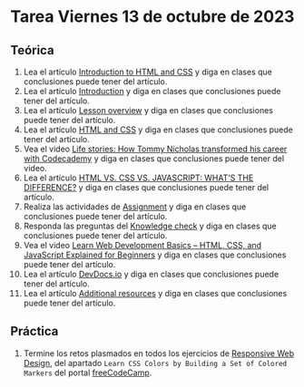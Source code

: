 # Tarea Viernes 13 de octubre de 2023

## Teórica

1. Lea el artículo [Introduction to HTML and CSS](https://www.theodinproject.com/lessons/foundations-introduction-to-html-and-css) y diga en clases que conclusiones puede tener del artículo.
2. Lea el artículo [Introduction](https://www.theodinproject.com/lessons/foundations-introduction-to-html-and-css#introduction) y diga en clases que conclusiones puede tener del artículo.
3. Lea el artículo [Lesson overview](https://www.theodinproject.com/lessons/foundations-introduction-to-html-and-css#lesson-overview) y diga en clases que conclusiones puede tener del artículo.
4. Lea el artículo [HTML and CSS](https://www.theodinproject.com/lessons/foundations-introduction-to-html-and-css#html-and-css) y diga en clases que conclusiones puede tener del artículo.
5. Vea el video [Life stories: How Tommy Nicholas transformed his career with Codecademy](https://www.youtube.com/watch?v=fjQ7XaMNQNc&ab_channel=Codecademy) y diga en clases que conclusiones puede tener del video.
6. Lea el artículo [HTML VS. CSS VS. JAVASCRIPT: WHAT’S THE DIFFERENCE?](https://brytdesigns.com/html-css-javascript-whats-the-difference) y diga en clases que conclusiones puede tener del artículo.
7. Realiza las actividades de [Assignment](https://www.theodinproject.com/lessons/foundations-introduction-to-html-and-css#assignment) y diga en clases que conclusiones puede tener del artículo.
8. Responda las preguntas del [Knowledge check](https://www.theodinproject.com/lessons/foundations-introduction-to-html-and-css#knowledge-check) y diga en clases que conclusiones puede tener del artículo.
9. Vea el video [Learn Web Development Basics – HTML, CSS, and JavaScript Explained for Beginners](https://www.freecodecamp.org/news/html-css-and-javascript-explained-for-beginners/) y diga en clases que conclusiones puede tener del artículo.
10. Lea el artículo [DevDocs.io](https://devdocs.io/) y diga en clases que conclusiones puede tener del artículo.
11. Lea el artículo [Additional resources](https://www.theodinproject.com/lessons/foundations-introduction-to-html-and-css#additional-resources) y diga en clases que conclusiones puede tener del artículo.

## Práctica

1. Termine los retos plasmados en todos los ejercicios de [Responsive Web Design](https://www.freecodecamp.org/learn/2022/responsive-web-design/), del apartado `Learn CSS Colors by Building a Set of Colored Markers` del portal [freeCodeCamp](https://www.freecodecamp.org/learn/).
